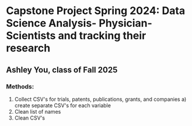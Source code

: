# Capstone Project Spring 2024: Data Science Analysis- Physician-Scientists and tracking their research

## Ashley You, class of Fall 2025

### Methods:
1. Collect CSV's for trials, patents, publications, grants, and companies
     a) create separate CSV's for each variable
3. Clean list of names
4. Clean CSV's


